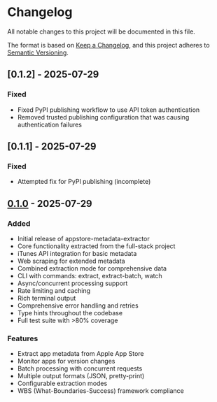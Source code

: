 # Changelog

All notable changes to this project will be documented in this file.

The format is based on [Keep a Changelog](https://keepachangelog.com/en/1.0.0/),
and this project adheres to [Semantic Versioning](https://semver.org/spec/v2.0.0.html).

## [0.1.2] - 2025-07-29

### Fixed
- Fixed PyPI publishing workflow to use API token authentication
- Removed trusted publishing configuration that was causing authentication failures

## [0.1.1] - 2025-07-29

### Fixed
- Attempted fix for PyPI publishing (incomplete)

## [0.1.0] - 2025-07-29

### Added
- Initial release of appstore-metadata-extractor
- Core functionality extracted from the full-stack project
- iTunes API integration for basic metadata
- Web scraping for extended metadata
- Combined extraction mode for comprehensive data
- CLI with commands: extract, extract-batch, watch
- Async/concurrent processing support
- Rate limiting and caching
- Rich terminal output
- Comprehensive error handling and retries
- Type hints throughout the codebase
- Full test suite with >80% coverage

### Features
- Extract app metadata from Apple App Store
- Monitor apps for version changes
- Batch processing with concurrent requests
- Multiple output formats (JSON, pretty-print)
- Configurable extraction modes
- WBS (What-Boundaries-Success) framework compliance

[0.1.0]: https://github.com/yourusername/appstore-metadata-extractor-python/releases/tag/v0.1.0
